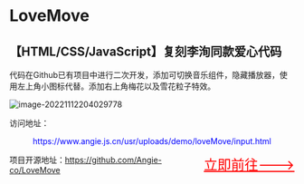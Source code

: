 # LoveMove
## 【HTML/CSS/JavaScript】复刻李洵同款爱心代码

代码在Github已有项目中进行二次开发，添加可切换音乐组件，隐藏播放器，使用左上角小图标代替。添加右上角梅花以及雪花粒子特效。

![image-20221112204029778](https://angie.js.cn/usr/uploads/2022/11/399360321.png)<div style="borde:2px solid lightblue;borde-radius:5px;">访问地址：

<p style="text-align:center;color:blue;">https://www.angie.js.cn/usr/uploads/demo/loveMove/input.html</p>

<a href="https://www.angie.js.cn/usr/uploads/demo/loveMove/input.html" style="color:red;font-size:24px;float:right;">立即前往---></a>

项目开源地址：https://github.com/Angie-co/LoveMove</div>

